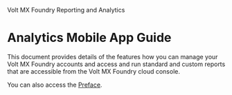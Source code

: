                    

Volt MX  Foundry Reporting and Analytics

Analytics Mobile App Guide
==========================

This document provides details of the features how you can manage your Volt MX Foundry accounts and access and run standard and custom reports that are accessible from the Volt MX Foundry cloud console.

You can also access the [Preface](Preface.md).
